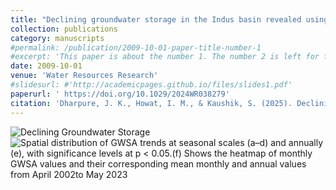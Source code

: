 ```yaml
---
title: "Declining groundwater storage in the Indus basin revealed using GRACE and GRACE‐FO data"
collection: publications
category: manuscripts
#permalink: /publication/2009-10-01-paper-title-number-1
#excerpt: 'This paper is about the number 1. The number 2 is left for future work.'
date: 2009-10-01
venue: 'Water Resources Research'
#slidesurl: #'http://academicpages.github.io/files/slides1.pdf'
paperurl: ' https://doi.org/10.1029/2024WR038279'
citation: 'Dharpure, J. K., Howat, I. M., & Kaushik, S. (2025). Declining groundwater storage in the Indus basin revealed using GRACE and GRACE‐FO data. Water Resources Research, 61(2), e2024WR038279.'
---
```


![Declining Groundwater Storage](../assets/images/WRR.jpg)
![Spatial distribution of GWSA trends at seasonal scales (a–d) and annually (e), with significance levels at p < 0.05.(f) Shows the heatmap of monthly GWSA values and their corresponding mean monthly and annual values from April 2002to May 2023](../assets/images/WRR.jpg)

